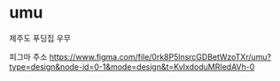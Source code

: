 # umu
제주도 푸딩집 우무

피그마 주소
https://www.figma.com/file/0rk8P5lnsrcGDBetWzoTXr/umu?type=design&node-id=0-1&mode=design&t=KvIxdoduMRIedAVh-0
